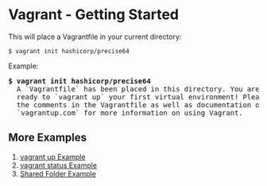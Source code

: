 # Vagrant - Getting Started
This will place a Vagrantfile in your current directory:
```shell
$ vagrant init hashicorp/precise64
```
Example:
<pre>
<b>$ vagrant init hashicorp/precise64</b>
  A `Vagrantfile` has been placed in this directory. You are now
  ready to `vagrant up` your first virtual environment! Please read
  the comments in the Vagrantfile as well as documentation on
  `vagrantup.com` for more information on using Vagrant.</pre>

## More Examples
1. [vagrant up Example](vagrant-up-example.md)
2. [vagrant status Example](vagrant-status-example.md)
3. [Shared Folder Example](vagrant-shared-folder-example.md)
